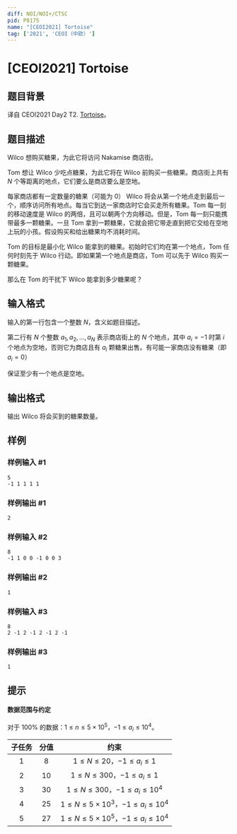 ```yaml
---
diff: NOI/NOI+/CTSC
pid: P8175
name: "[CEOI2021] Tortoise"
tag: ['2021', 'CEOI（中欧）']
---
```

# [CEOI2021] Tortoise
## 题目背景

译自 CEOI2021 Day2 T2. [Tortoise](https://hsin.hr/ceoi/competition/ceoi2021_day2_tasks.pdf)。

## 题目描述

Wilco 想购买糖果，为此它将访问 Nakamise 商店街。

Tom 想让 Wilco 少吃点糖果，为此它将在 Wilco 前购买一些糖果。商店街上共有 $N$ 个等距离的地点，它们要么是商店要么是空地。

每家商店都有一定数量的糖果（可能为 $0$） Wilco 将会从第一个地点走到最后一个，顺序访问所有地点。每当它到达一家商店时它会买走所有糖果。Tom 每一刻的移动速度是 Wilco 的两倍，且可以朝两个方向移动。但是，Tom 每一刻只能携带最多一颗糖果。一旦 Tom 拿到一颗糖果，它就会把它带走直到把它交给在空地上玩的小孩。假设购买和给出糖果均不消耗时间。

Tom 的目标是最小化 Wilco 能拿到的糖果。初始时它们均在第一个地点，Tom 任何时刻先于 Wilco 行动。即如果第一个地点是商店，Tom 可以先于 Wilco 购买一颗糖果。

那么在 Tom 的干扰下 Wilco 能拿到多少糖果呢？
## 输入格式

输入的第一行包含一个整数 $N$，含义如题目描述。  

第二行有 $N$ 个整数 $a_1,a_2,\dots,a_N$ 表示商店街上的 $N$ 个地点，其中 $a_i=-1$ 时第 $i$ 个地点为空地，否则它为商店且有 $a_i$ 颗糖果出售。有可能一家商店没有糖果（即 $a_i=0$）

保证至少有一个地点是空地。
## 输出格式

输出 Wilco 将会买到的糖果数量。
## 样例

### 样例输入 #1
```
5
-1 1 1 1 1
```
### 样例输出 #1
```
2
```
### 样例输入 #2
```
8
-1 1 0 0 -1 0 0 3
```
### 样例输出 #2
```
1
```
### 样例输入 #3
```
8
2 -1 2 -1 2 -1 2 -1
```
### 样例输出 #3
```
1
```
## 提示

#### 数据范围与约定

对于 $100\%$ 的数据：$1\leq n \leq 5\times 10^5$，$-1\leq a_i \leq 10^4$。

| 子任务 | 分值 |                       约束                        |
| :----: | :--: | :-----------------------------------------------: |
|  $1$   | $8$  |          $1\leq N\leq 20$，$-1\leq a_i\leq 1$          |
|  $2$   | $10$ |         $1\leq N\leq 300$，$-1\leq a_i\leq 1$          |
|  $3$   | $30$ |     $1\leq N\leq 300$，$-1\leq a_i\leq 10^4$      |
|  $4$   | $25$ | $1\leq N\leq 5\times 10^3$，$-1\leq a_i\leq 10^4$ |
|  $5$   | $27$ | $1\leq N\leq 5\times 10^5$，$-1\leq a_i\leq 10^4$ |
